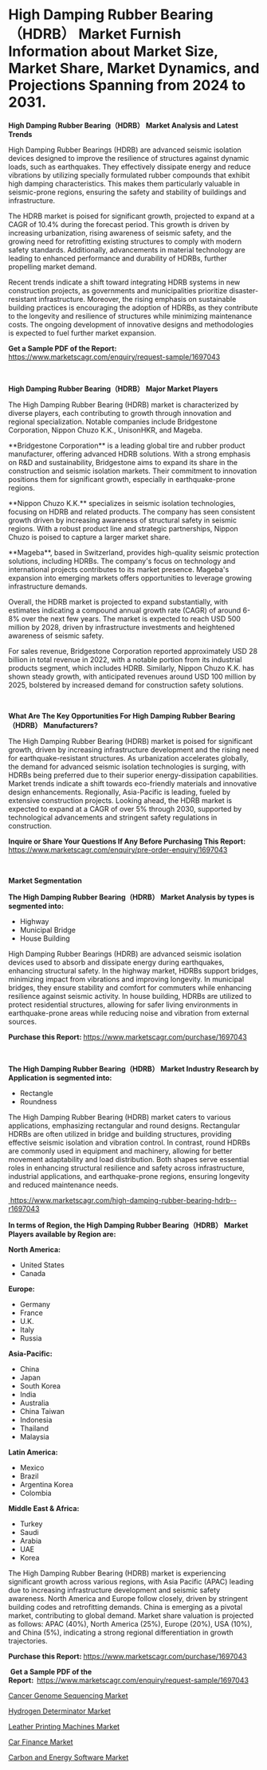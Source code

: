 <p><h1>High Damping Rubber Bearing（HDRB） Market Furnish Information about Market Size, Market Share, Market Dynamics, and Projections Spanning from 2024 to 2031.</h1></p><p><strong>High Damping Rubber Bearing（HDRB） Market Analysis and Latest Trends</strong></p>
<p><p>High Damping Rubber Bearings (HDRB) are advanced seismic isolation devices designed to improve the resilience of structures against dynamic loads, such as earthquakes. They effectively dissipate energy and reduce vibrations by utilizing specially formulated rubber compounds that exhibit high damping characteristics. This makes them particularly valuable in seismic-prone regions, ensuring the safety and stability of buildings and infrastructure.</p><p>The HDRB market is poised for significant growth, projected to expand at a CAGR of 10.4% during the forecast period. This growth is driven by increasing urbanization, rising awareness of seismic safety, and the growing need for retrofitting existing structures to comply with modern safety standards. Additionally, advancements in material technology are leading to enhanced performance and durability of HDRBs, further propelling market demand. </p><p>Recent trends indicate a shift toward integrating HDRB systems in new construction projects, as governments and municipalities prioritize disaster-resistant infrastructure. Moreover, the rising emphasis on sustainable building practices is encouraging the adoption of HDRBs, as they contribute to the longevity and resilience of structures while minimizing maintenance costs. The ongoing development of innovative designs and methodologies is expected to fuel further market expansion.</p></p>
<p><strong>Get a Sample PDF of the Report:&nbsp;</strong> <a href="https://www.marketscagr.com/enquiry/request-sample/1697043?utm_campaign=1576&utm_medium=2&utm_source=Github&utm_content=ia&utm_term=20102024&utm_id=high-damping-rubber-bearinghdrb">https://www.marketscagr.com/enquiry/request-sample/1697043</a></p>
<p>&nbsp;</p>
<p><strong>High Damping Rubber Bearing（HDRB） Major Market Players</strong></p>
<p><p>The High Damping Rubber Bearing (HDRB) market is characterized by diverse players, each contributing to growth through innovation and regional specialization. Notable companies include Bridgestone Corporation, Nippon Chuzo K.K., UnisonHKR, and Mageba.</p><p>**Bridgestone Corporation** is a leading global tire and rubber product manufacturer, offering advanced HDRB solutions. With a strong emphasis on R&D and sustainability, Bridgestone aims to expand its share in the construction and seismic isolation markets. Their commitment to innovation positions them for significant growth, especially in earthquake-prone regions.</p><p>**Nippon Chuzo K.K.** specializes in seismic isolation technologies, focusing on HDRB and related products. The company has seen consistent growth driven by increasing awareness of structural safety in seismic regions. With a robust product line and strategic partnerships, Nippon Chuzo is poised to capture a larger market share.</p><p>**Mageba**, based in Switzerland, provides high-quality seismic protection solutions, including HDRBs. The company's focus on technology and international projects contributes to its market presence. Mageba's expansion into emerging markets offers opportunities to leverage growing infrastructure demands.</p><p>Overall, the HDRB market is projected to expand substantially, with estimates indicating a compound annual growth rate (CAGR) of around 6-8% over the next few years. The market is expected to reach USD 500 million by 2028, driven by infrastructure investments and heightened awareness of seismic safety.</p><p>For sales revenue, Bridgestone Corporation reported approximately USD 28 billion in total revenue in 2022, with a notable portion from its industrial products segment, which includes HDRB. Similarly, Nippon Chuzo K.K. has shown steady growth, with anticipated revenues around USD 100 million by 2025, bolstered by increased demand for construction safety solutions.</p></p>
<p>&nbsp;</p>
<p><strong>What Are The Key Opportunities For High Damping Rubber Bearing（HDRB） Manufacturers?</strong></p>
<p><p>The High Damping Rubber Bearing (HDRB) market is poised for significant growth, driven by increasing infrastructure development and the rising need for earthquake-resistant structures. As urbanization accelerates globally, the demand for advanced seismic isolation technologies is surging, with HDRBs being preferred due to their superior energy-dissipation capabilities. Market trends indicate a shift towards eco-friendly materials and innovative design enhancements. Regionally, Asia-Pacific is leading, fueled by extensive construction projects. Looking ahead, the HDRB market is expected to expand at a CAGR of over 5% through 2030, supported by technological advancements and stringent safety regulations in construction.</p></p>
<p><strong>Inquire or Share Your Questions If Any Before Purchasing This Report:</strong> <a href="https://www.marketscagr.com/enquiry/pre-order-enquiry/1697043?utm_campaign=1576&utm_medium=2&utm_source=Github&utm_content=ia&utm_term=20102024&utm_id=high-damping-rubber-bearinghdrb">https://www.marketscagr.com/enquiry/pre-order-enquiry/1697043</a></p>
<p>&nbsp;</p>
<p><strong>Market Segmentation</strong></p>
<p><strong>The High Damping Rubber Bearing（HDRB） Market Analysis by types is segmented into:</strong></p>
<p><ul><li>Highway</li><li>Municipal Bridge</li><li>House Building</li></ul></p>
<p><p>High Damping Rubber Bearings (HDRB) are advanced seismic isolation devices used to absorb and dissipate energy during earthquakes, enhancing structural safety. In the highway market, HDRBs support bridges, minimizing impact from vibrations and improving longevity. In municipal bridges, they ensure stability and comfort for commuters while enhancing resilience against seismic activity. In house building, HDRBs are utilized to protect residential structures, allowing for safer living environments in earthquake-prone areas while reducing noise and vibration from external sources.</p></p>
<p><strong>Purchase this Report:&nbsp;</strong><a href="https://www.marketscagr.com/purchase/1697043?utm_campaign=1576&utm_medium=2&utm_source=Github&utm_content=ia&utm_term=20102024&utm_id=high-damping-rubber-bearinghdrb">https://www.marketscagr.com/purchase/1697043</a></p>
<p>&nbsp;</p>
<p><strong>The High Damping Rubber Bearing（HDRB） Market Industry Research by Application is segmented into:</strong></p>
<p><ul><li>Rectangle</li><li>Roundness</li></ul></p>
<p><p>The High Damping Rubber Bearing (HDRB) market caters to various applications, emphasizing rectangular and round designs. Rectangular HDRBs are often utilized in bridge and building structures, providing effective seismic isolation and vibration control. In contrast, round HDRBs are commonly used in equipment and machinery, allowing for better movement adaptability and load distribution. Both shapes serve essential roles in enhancing structural resilience and safety across infrastructure, industrial applications, and earthquake-prone regions, ensuring longevity and reduced maintenance needs.</p></p>
<p><a href="https://www.marketscagr.com/high-damping-rubber-bearing-hdrb--r1697043?utm_campaign=1576&utm_medium=2&utm_source=Github&utm_content=ia&utm_term=20102024&utm_id=high-damping-rubber-bearinghdrb">&nbsp;https://www.marketscagr.com/high-damping-rubber-bearing-hdrb--r1697043</a></p>
<p><strong>In terms of Region, the High Damping Rubber Bearing（HDRB） Market Players available by Region are:</strong></p>
<p>
    <p> <strong> North America: </strong>
        <ul>
            <li>United States</li>
            <li>Canada</li>
        </ul>
        </p> 
    <p> <strong> Europe: </strong>
        <ul>
            <li>Germany</li>
            <li>France</li>
            <li>U.K.</li>
            <li>Italy</li>
            <li>Russia</li>
        </ul>
        </p> 
    <p> <strong> Asia-Pacific: </strong>
        <ul>
            <li>China</li>
            <li>Japan</li>
            <li>South Korea</li>
            <li>India</li>
            <li>Australia</li>
            <li>China Taiwan</li>
            <li>Indonesia</li>
            <li>Thailand</li>
            <li>Malaysia</li>
        </ul>
        </p> 
    <p> <strong> Latin America: </strong>
        <ul>
            <li>Mexico</li>
            <li>Brazil</li>
            <li>Argentina Korea</li>
            <li>Colombia</li>
        </ul>
        </p> 
    <p> <strong> Middle East & Africa: </strong>
        <ul>
            <li>Turkey</li>
            <li>Saudi</li>
            <li>Arabia</li>
            <li>UAE</li>
            <li>Korea</li>
        </ul>
    </p>
    </p>
<p><p>The High Damping Rubber Bearing (HDRB) market is experiencing significant growth across various regions, with Asia Pacific (APAC) leading due to increasing infrastructure development and seismic safety awareness. North America and Europe follow closely, driven by stringent building codes and retrofitting demands. China is emerging as a pivotal market, contributing to global demand. Market share valuation is projected as follows: APAC (40%), North America (25%), Europe (20%), USA (10%), and China (5%), indicating a strong regional differentiation in growth trajectories.</p></p>
<p><strong>Purchase this Report: </strong><a href="https://www.marketscagr.com/purchase/1697043?utm_campaign=1576&utm_medium=2&utm_source=Github&utm_content=ia&utm_term=20102024&utm_id=high-damping-rubber-bearinghdrb">https://www.marketscagr.com/purchase/1697043</a></p>
<p>&nbsp;<strong>Get a Sample PDF of the Report:&nbsp;&nbsp;</strong><a href="https://www.marketscagr.com/enquiry/request-sample/1697043?utm_campaign=1576&utm_medium=2&utm_source=Github&utm_content=ia&utm_term=20102024&utm_id=high-damping-rubber-bearinghdrb">https://www.marketscagr.com/enquiry/request-sample/1697043</a></p>
<p><strong></strong></p>
<p><p><a href="https://www.linkedin.com/pulse/cancer-genome-sequencing-momentum-charting-79-cagr-path-mxkgc?utm_campaign=1576&utm_medium=2&utm_source=Github&utm_content=ia&utm_term=20102024&utm_id=high-damping-rubber-bearinghdrb">Cancer Genome Sequencing Market</a></p><p><a href="https://issuu.com/reportprime-2/docs/hydrogen-determinator-market-size-2_6d6768c3b30897?utm_campaign=1576&utm_medium=2&utm_source=Github&utm_content=ia&utm_term=20102024&utm_id=high-damping-rubber-bearinghdrb">Hydrogen Determinator Market</a></p><p><a href="https://issuu.com/reportprime-2/docs/leather-printing-machines-market-si_d6ababfccc8b7c?utm_campaign=1576&utm_medium=2&utm_source=Github&utm_content=ia&utm_term=20102024&utm_id=high-damping-rubber-bearinghdrb">Leather Printing Machines Market</a></p><p><a href="https://www.linkedin.com/pulse/evolution-car-finance-market-key-shifts-from-2024-2031-zov9c?utm_campaign=1576&utm_medium=2&utm_source=Github&utm_content=ia&utm_term=20102024&utm_id=high-damping-rubber-bearinghdrb">Car Finance Market</a></p><p><a href="https://www.linkedin.com/pulse/carbon-energy-software-spectrum-usage-patterns-sector-evolution-wdm6c?utm_campaign=1576&utm_medium=2&utm_source=Github&utm_content=ia&utm_term=20102024&utm_id=high-damping-rubber-bearinghdrb">Carbon and Energy Software Market</a></p></p>
